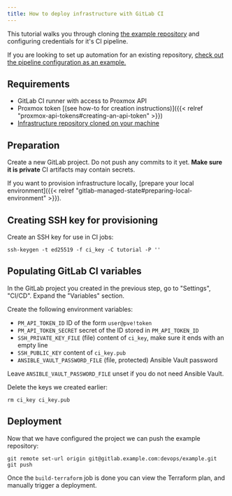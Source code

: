 ```yaml
---
title: How to deploy infrastructure with GitLab CI
---
```


This tutorial walks you through cloning
[the example repository](https://github.com/LKummer/homelab-tutorial-infrastructure)
and configuring credentials for it's CI pipeline.

If you are looking to set up automation for an existing repository,
[check out the pipeline configuration as an example.](https://github.com/LKummer/homelab-tutorial-infrastructure/blob/main/.gitlab-ci.yml)

## Requirements

- GitLab CI runner with access to Proxmox API
- Proxmox token [(see how-to for creation instructions)]({{< relref "proxmox-api-tokens#creating-an-api-token" >}})
- [Infrastructure repository cloned on your machine](https://github.com/LKummer/homelab-tutorial-infrastructure)

## Preparation

Create a new GitLab project.
Do not push any commits to it yet.
**Make sure it is private**
CI artifacts may contain secrets.

If you want to provision infrastructure locally, [prepare your local environment]({{< relref "gitlab-managed-state#preparing-local-environment" >}}).

## Creating SSH key for provisioning

Create an SSH key for use in CI jobs:

```
ssh-keygen -t ed25519 -f ci_key -C tutorial -P ''
```

## Populating GitLab CI variables

In the GitLab project you created in the previous step, go to "Settings", "CI/CD".
Expand the "Variables" section.

Create the following environment variables:

- `PM_API_TOKEN_ID` ID of the form `user@pve!token`
- `PM_API_TOKEN_SECRET` secret of the ID stored in `PM_API_TOKEN_ID`
- `SSH_PRIVATE_KEY_FILE` (file) content of `ci_key`, make sure it ends with an empty line
- `SSH_PUBLIC_KEY` content of `ci_key.pub`
- `ANSIBLE_VAULT_PASSWORD_FILE` (file, protected) Ansible Vault password

Leave `ANSIBLE_VAULT_PASSWORD_FILE` unset if you do not need Ansible Vault.

Delete the keys we created earlier:

```
rm ci_key ci_key.pub
```

## Deployment

Now that we have configured the project we can push the example repository:

```
git remote set-url origin git@gitlab.example.com:devops/example.git
git push
```

Once the `build-terraform` job is done you can view the Terraform plan, and
manually trigger a deployment.
